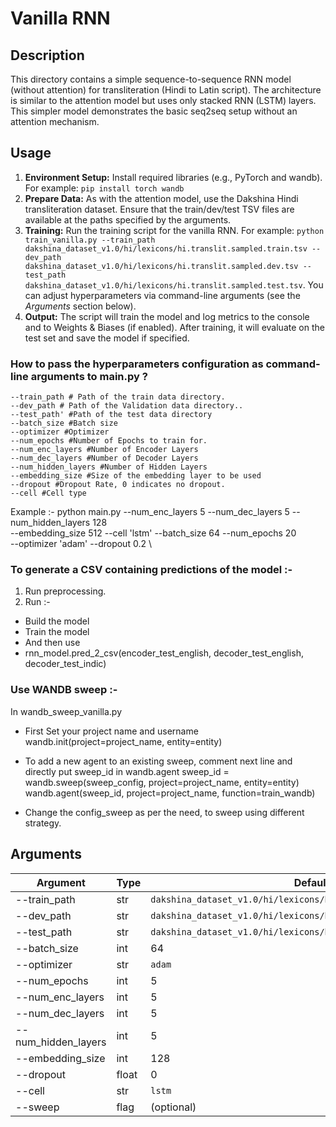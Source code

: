 # Vanilla RNN

## Description

This directory contains a simple sequence-to-sequence RNN model (without attention) for transliteration (Hindi to Latin script). The architecture is similar to the attention model but uses only stacked RNN (LSTM) layers. This simpler model demonstrates the basic seq2seq setup without an attention mechanism.

## Usage

1. **Environment Setup:** Install required libraries (e.g., PyTorch and wandb). For example: `pip install torch wandb`  
2. **Prepare Data:** As with the attention model, use the Dakshina Hindi transliteration dataset. Ensure that the train/dev/test TSV files are available at the paths specified by the arguments.  
3. **Training:** Run the training script for the vanilla RNN. For example: `python train_vanilla.py --train_path dakshina_dataset_v1.0/hi/lexicons/hi.translit.sampled.train.tsv --dev_path dakshina_dataset_v1.0/hi/lexicons/hi.translit.sampled.dev.tsv --test_path dakshina_dataset_v1.0/hi/lexicons/hi.translit.sampled.test.tsv`. You can adjust hyperparameters via command-line arguments (see the *Arguments* section below).  
4. **Output:** The script will train the model and log metrics to the console and to Weights & Biases (if enabled). After training, it will evaluate on the test set and save the model if specified.  

### How to pass the hyperparameters configuration as command-line arguments to main.py  ?
```
--train_path # Path of the train data directory.
--dev_path # Path of the Validation data directory..
--test_path' #Path of the test data directory
--batch_size #Batch size
--optimizer #Optimizer
--num_epochs #Number of Epochs to train for.
--num_enc_layers #Number of Encoder Layers
--num_dec_layers #Number of Decoder Layers
--num_hidden_layers #Number of Hidden Layers
--embedding_size #Size of the embedding layer to be used
--dropout #Dropout Rate, 0 indicates no dropout.
--cell #Cell type
```


Example :-
python main.py --num_enc_layers 5  --num_dec_layers 5  --num_hidden_layers 128 \
--embedding_size 512 --cell 'lstm' --batch_size 64 --num_epochs 20 \
--optimizer 'adam' --dropout 0.2 \

### To generate a CSV containing predictions of the model :-
1. Run preprocessing.
2. Run :-
- Build the model
- Train the model
- And then use
- rnn_model.pred_2_csv(encoder_test_english, decoder_test_english, decoder_test_indic)

### Use WANDB sweep :-
In wandb_sweep_vanilla.py

- First Set your project name and username
wandb.init(project=project_name, entity=entity)

- To add a new agent to an existing sweep, comment next line and directly put sweep_id in wandb.agent
sweep_id = wandb.sweep(sweep_config, project=project_name, entity=entity)
wandb.agent(sweep_id, project=project_name, function=train_wandb)

- Change the config_sweep as per the need, to sweep using different strategy.

## Arguments

| Argument           | Type   | Default                                                  |
|--------------------|--------|----------------------------------------------------------|
| --train_path       | str    | `dakshina_dataset_v1.0/hi/lexicons/hi.translit.sampled.train.tsv` |
| --dev_path         | str    | `dakshina_dataset_v1.0/hi/lexicons/hi.translit.sampled.dev.tsv`   |
| --test_path        | str    | `dakshina_dataset_v1.0/hi/lexicons/hi.translit.sampled.test.tsv`  |
| --batch_size       | int    | 64                                                       |
| --optimizer        | str    | `adam`                                                   |
| --num_epochs       | int    | 5                                                        |
| --num_enc_layers   | int    | 5                                                        |
| --num_dec_layers   | int    | 5                                                        |
| --num_hidden_layers| int    | 5                                                        |
| --embedding_size   | int    | 128                                                      |
| --dropout          | float  | 0                                                        |
| --cell             | str    | `lstm`                                                   |
| --sweep            | flag   | (optional)                                               |
